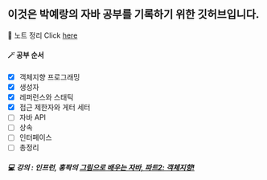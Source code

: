 ## 이것은 박예랑의 자바 공부를 기록하기 위한 깃허브입니다.

📝 노트 정리 Click [here](https://www.notion.so/Java-5fb11843273d411dbe5fde933d46de43)

#### 🪄 공부 순서
 - [x] 객체지향 프로그래밍
 - [x] 생성자
 - [x] 레퍼런스와 스태틱
 - [x] 접근 제한자와 게터 세터
 - [ ] 자바 API
 - [ ] 상속
 - [ ] 인터페이스
 - [ ] 총정리

##### 💻 강의 : 인프런, 홍팍의 [그림으로 배우는 자바, 파트2: 객체지향!](https://www.inflearn.com/course/그림으로-배우는-자바-객체지향/dashboard)
